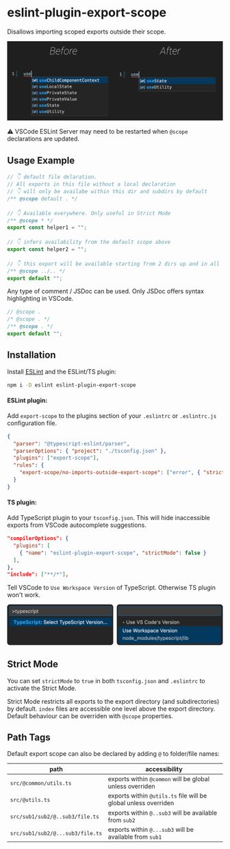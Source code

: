 # eslint-plugin-export-scope

Disallows importing scoped exports outside their scope.

![Before-after comparison](/readme-src/before_after.jpg "Before-after comparison")

⚠️ VSCode ESLint Server may need to be restarted when `@scope` declarations are updated.

## Usage Example

```ts
// 👇 default file delaration.
// All exports in this file without a local declaration
// 👇 will only be availabe within this dir and subdirs by default
/** @scope default . */

// 👇 Available everywhere. Only useful in Strict Mode
/** @scope * */
export const helper1 = "";

// 👇 infers availability from the default scope above
export const helper2 = "";

// 👇 this export will be available starting from 2 dirs up and in all subdirs
/** @scope ../.. */
export default "";
```

Any type of comment / JSDoc can be used. Only JSDoc offers syntax highlighting in VSCode.

```ts
// @scope .
/* @scope . */
/** @scope . */
export default "";
```

## Installation

Install [ESLint](https://eslint.org/) and the ESLint/TS plugin:

```sh
npm i -D eslint eslint-plugin-export-scope
```

#### ESLint plugin:

Add `export-scope` to the plugins section of your `.eslintrc` or `.eslintrc.js` configuration file.

```json
{
  "parser": "@typescript-eslint/parser",
  "parserOptions": { "project": "./tsconfig.json" },
  "plugins": ["export-scope"],
  "rules": {
    "export-scope/no-imports-outside-export-scope": ["error", { "strictMode": false }]
  }
}
```

#### TS plugin:

Add TypeScript plugin to your `tsconfig.json`. This will hide inaccessible exports from VSCode autocomplete suggestions.

```json
"compilerOptions": {
  "plugins": [
    { "name": "eslint-plugin-export-scope", "strictMode": false }
  ],
},
"include": ["**/*"],
```

Tell VSCode to `Use Workspace Version` of TypeScript. Otherwise TS plugin won't work.

![Select TS version](/readme-src/ts_version.png "Select TS version")

## Strict Mode

You can set `strictMode` to `true` in both `tsconfig.json` and `.eslintrc` to activate the Strict Mode.

Strict Mode restricts all exports to the export directory (and subdirectories) by default. `index` files are accessible one level above the export directory. Default behaviour can be overriden with `@scope` properties.

## Path Tags

Default export scope can also be declared by adding `@` to folder/file names:

| path                             | accessibility                                                   |
| -------------------------------- | --------------------------------------------------------------- |
| `src/@common/utils.ts`           | exports within `@common` will be global unless overriden        |
| `src/@utils.ts`                  | exports within `@utils.ts` file will be global unless overriden |
| `src/sub1/sub2/@..sub3/file.ts`  | exports within `@..sub3` will be available from `sub2`          |
| `src/sub1/sub2/@...sub3/file.ts` | exports within `@...sub3` will be available from `sub1`         |
